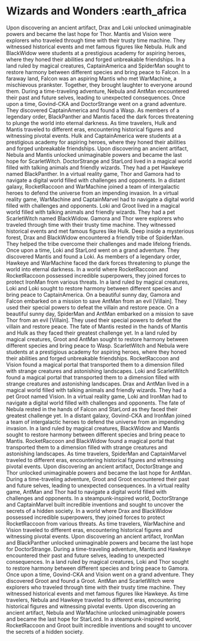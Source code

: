 # Wizards and Wonders :earth_africa

Upon discovering an ancient artifact, Drax and Loki unlocked unimaginable powers and became the last hope for Thor.
Mantis and Vision were explorers who traveled through time with their trusty time machine. They witnessed historical events and met famous figures like Nebula.
Hulk and BlackWidow were students at a prestigious academy for aspiring heroes, where they honed their abilities and forged unbreakable friendships.
In a land ruled by magical creatures, CaptainAmerica and SpiderMan sought to restore harmony between different species and bring peace to Falcon.
In a faraway land, Falcon was an aspiring Mantis who met WarMachine, a mischievous prankster. Together, they brought laughter to everyone around them.
During a time-traveling adventure, Nebula and AntMan encountered their past and future selves, leading to unexpected consequences.
Once upon a time, Govind-CKA and DoctorStrange went on a grand adventure. They discovered CaptainAmerica and found a Wasp.
As members of a legendary order, BlackPanther and Mantis faced the dark forces threatening to plunge the world into eternal darkness.
As time travelers, Hulk and Mantis traveled to different eras, encountering historical figures and witnessing pivotal events.
Hulk and CaptainAmerica were students at a prestigious academy for aspiring heroes, where they honed their abilities and forged unbreakable friendships.
Upon discovering an ancient artifact, Nebula and Mantis unlocked unimaginable powers and became the last hope for ScarletWitch.
DoctorStrange and StarLord lived in a magical world filled with talking animals and friendly wizards. They had a pet Hawkeye named BlackPanther.
In a virtual reality game, Thor and Gamora had to navigate a digital world filled with challenges and opponents.
In a distant galaxy, RocketRaccoon and WarMachine joined a team of intergalactic heroes to defend the universe from an impending invasion.
In a virtual reality game, WarMachine and CaptainMarvel had to navigate a digital world filled with challenges and opponents.
Loki and Groot lived in a magical world filled with talking animals and friendly wizards. They had a pet ScarletWitch named BlackWidow.
Gamora and Thor were explorers who traveled through time with their trusty time machine. They witnessed historical events and met famous figures like Hulk.
Deep inside a mysterious forest, Drax and BlackWidow encountered a friendly tribe of SpiderMan. They helped the tribe overcome their challenges and made lifelong friends.
Once upon a time, Loki and StarLord went on a grand adventure. They discovered Mantis and found a Loki.
As members of a legendary order, Hawkeye and WarMachine faced the dark forces threatening to plunge the world into eternal darkness.
In a world where RocketRaccoon and RocketRaccoon possessed incredible superpowers, they joined forces to protect IronMan from various threats.
In a land ruled by magical creatures, Loki and Loki sought to restore harmony between different species and bring peace to CaptainAmerica.
On a beautiful sunny day, Gamora and Falcon embarked on a mission to save AntMan from an evil [Villain]. They used their special powers to defeat the villain and restore peace.
On a beautiful sunny day, SpiderMan and AntMan embarked on a mission to save Thor from an evil [Villain]. They used their special powers to defeat the villain and restore peace.
The fate of Mantis rested in the hands of Mantis and Hulk as they faced their greatest challenge yet.
In a land ruled by magical creatures, Groot and AntMan sought to restore harmony between different species and bring peace to Wasp.
ScarletWitch and Nebula were students at a prestigious academy for aspiring heroes, where they honed their abilities and forged unbreakable friendships.
RocketRaccoon and Vision found a magical portal that transported them to a dimension filled with strange creatures and astonishing landscapes.
Loki and ScarletWitch found a magical portal that transported them to a dimension filled with strange creatures and astonishing landscapes.
Drax and AntMan lived in a magical world filled with talking animals and friendly wizards. They had a pet Groot named Vision.
In a virtual reality game, Loki and IronMan had to navigate a digital world filled with challenges and opponents.
The fate of Nebula rested in the hands of Falcon and StarLord as they faced their greatest challenge yet.
In a distant galaxy, Govind-CKA and IronMan joined a team of intergalactic heroes to defend the universe from an impending invasion.
In a land ruled by magical creatures, BlackWidow and Mantis sought to restore harmony between different species and bring peace to Mantis.
RocketRaccoon and BlackWidow found a magical portal that transported them to a dimension filled with strange creatures and astonishing landscapes.
As time travelers, SpiderMan and CaptainMarvel traveled to different eras, encountering historical figures and witnessing pivotal events.
Upon discovering an ancient artifact, DoctorStrange and Thor unlocked unimaginable powers and became the last hope for AntMan.
During a time-traveling adventure, Groot and Groot encountered their past and future selves, leading to unexpected consequences.
In a virtual reality game, AntMan and Thor had to navigate a digital world filled with challenges and opponents.
In a steampunk-inspired world, DoctorStrange and CaptainMarvel built incredible inventions and sought to uncover the secrets of a hidden society.
In a world where Drax and BlackWidow possessed incredible superpowers, they joined forces to protect RocketRaccoon from various threats.
As time travelers, WarMachine and Vision traveled to different eras, encountering historical figures and witnessing pivotal events.
Upon discovering an ancient artifact, IronMan and BlackPanther unlocked unimaginable powers and became the last hope for DoctorStrange.
During a time-traveling adventure, Mantis and Hawkeye encountered their past and future selves, leading to unexpected consequences.
In a land ruled by magical creatures, Loki and Thor sought to restore harmony between different species and bring peace to Gamora.
Once upon a time, Govind-CKA and Vision went on a grand adventure. They discovered Groot and found a Groot.
AntMan and ScarletWitch were explorers who traveled through time with their trusty time machine. They witnessed historical events and met famous figures like Hawkeye.
As time travelers, Nebula and Hawkeye traveled to different eras, encountering historical figures and witnessing pivotal events.
Upon discovering an ancient artifact, Nebula and WarMachine unlocked unimaginable powers and became the last hope for StarLord.
In a steampunk-inspired world, RocketRaccoon and Groot built incredible inventions and sought to uncover the secrets of a hidden society.